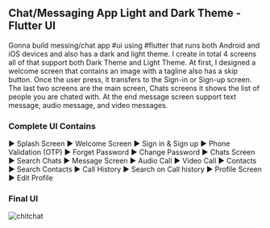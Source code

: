 ## Chat/Messaging App Light and Dark Theme - Flutter UI
Gonna build messing/chat app #ui using #flutter that runs both Android and iOS devices and also has a dark and light theme. I create in total 4 screens all of that support both Dark Theme and Light Theme. At first, I designed a welcome screen that contains an image with a tagline also has a skip button. Once the user press, it transfers to the Sign-in or Sign-up screen. The last two screens are the main screen, Chats screens it shows the list of people you are chated with. At the end message screen support text message, audio message, and video messages.

### Complete UI Contains 

► Splash Screen
► Welcome Screen
► Sign in & Sign up
► Phone Validation (OTP)
► Forget Password
► Change Password
► Chats Screen
► Search Chats
► Message Screen
► Audio Call
► Video Call
► Contacts
► Search Contacts
► Call History
► Search on Call history
► Profile Screen
► Edit Profile

### Final UI
![chitchat](https://user-images.githubusercontent.com/36065206/147939660-e6a8f5f1-fda7-4eac-9b35-de9ffa2a8134.png)

